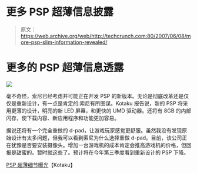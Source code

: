 # 更多 PSP 超薄信息披露 

> 原文：<https://web.archive.org/web/http://techcrunch.com:80/2007/06/08/more-psp-slim-information-revealed/>

# 更多的 PSP 超薄信息透露

![](img/49d955822d360f7ec6abd5182bd409ae.png)

毫不奇怪，索尼已经考虑并可能正在开发 PSP 的新版本。无论是彻底改革还是仅仅是重新设计，有一点是肯定的:索尼有所图谋。Kotaku 报告说，新的 PSP 将采用更薄的设计，明亮的新 LED 屏幕，和更快的 UMD 驱动器。还将有 8GB 的内部闪存，使下载内容、新应用程序和功能更加容易。

据说还将有一个完全重做的 d-pad，让游戏玩家感觉更舒服。虽然我没有发现原始设计有太多问题，但我可以看到索尼为什么选择重做 d-pad。目前，该公司正在犹豫是否要安装摄像头。增加一台游戏机的成本肯定会推高游戏机的价格，但回报是甜蜜的。暂时就这些了。预计将在今年第三季度看到重新设计的 PSP 下降。

[PSP 超薄细节曝光](https://web.archive.org/web/20201031160010/http://kotaku.com/gaming/rumor/psp-slim-details-revealed-267108.php)【Kotaku】